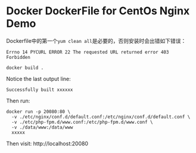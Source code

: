 Docker DockerFile for CentOs Nginx Demo
=======================================

Dockerfile中的第一个`yum clean all`是必要的，否则安装时会出错如下错误：

```
Errno 14 PYCURL ERROR 22 The requested URL returned error 403 Forbidden
```

```
docker build .
```

Notice the last output line:

```
Successfully built xxxxxx
```

Then run:

```
docker run -p 20080:80 \
  -v ./etc/nginx/conf.d/default.conf:/etc/nginx/conf.d/default.conf \
  -v ./etc/php-fpm.d/www.conf:/etc/php-fpm.d/www.conf \
  -v ./data/www:/data/www
  xxxxx
```

Then visit: http://localhost:20080

